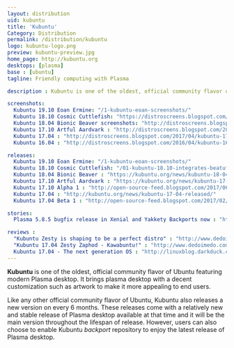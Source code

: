 ```yaml
---
layout: distribution
uid: kubuntu
title: 'Kubuntu'
Category: Distribution
permalink: /distribution/kubuntu
logo: kubuntu-logo.png
preview: kubuntu-preview.jpg
home_page: http://kubuntu.org
desktops: [plasma]
base : [ubuntu]
tagline: Friendly computing with Plasma

description : Kubuntu is one of the oldest, official community flavor of Ubuntu featuring modern Plasma desktop. Stories and updates on Kubuntu

screenshots:
  Kubuntu 19.10 Eoan Ermine: "/1-kubuntu-eoan-screenshots/"
  Kubuntu 18.10 Cosmic Cuttlefish: "https://distroscreens.blogspot.com/2018/10/kubuntu-1810-cosmic-cuttlefish.html"
  Kubuntu 18.04 Bionic Beaver screenshots: "http://distroscreens.blogspot.com/2018/06/kubuntu-1804-lts-bionic-beaver.html"
  Kubuntu 17.10 Artful Aardvark : "http://distroscreens.blogspot.com/2017/11/kubuntu-1710-artful-aardvark-screenshots.html"
  Kubuntu 17.04 : "http://distroscreens.blogspot.com/2017/04/kubuntu-1704-zesty-zapus-screenshots.html"
  Kubuntu 16.04 : "http://distroscreens.blogspot.com/2016/04/kubuntu-1604-xenial-xerus-screenshots.html"

releases:
  Kubuntu 19.10 Eoan Ermine: "/1-kubuntu-eoan-screenshots/"
  Kubuntu 18.10 Cosmic Cuttlefish: "/01-kubuntu-18.10-integrates-beatuful-plasma-5.13.5/"
  Kubuntu 18.04 Bionic Beaver : "https://kubuntu.org/news/kubuntu-18-04-has-been-released/"
  Kubuntu 17.10 Artful Aardvark : "https://kubuntu.org/news/kubuntu-17-10-artful-aardvark-is-released/"
  Kubuntu 17.10 Alpha 1 : "http://open-source-feed.blogspot.com/2017/06/kubuntu-1710-alpha-1-is-available-now.html"
  Kubuntu 17.04 : "http://kubuntu.org/news/kubuntu-17-04-released/"
  Kubuntu 17.04 Beta 1 : "http://open-source-feed.blogspot.com/2017/02/kubuntu-1704-beta-1-released-with.html"

stories:
  Plasma 5.8.5 bugfix release in Xenial and Yakkety Backports now : "http://kubuntu.org/news/plasma-5-8-5-bugfix-release-in-xenial-and-yakkety-backports-now/"

reviews :
  "Kubuntu Zesty is shaping to be a perfect distro" : "http://www.dedoimedo.com/computers/kubuntu-zesty-perfect.html"
  "Kubuntu 17.04 Zesty Zaphod - Kawabuntu!" : "http://www.dedoimedo.com/computers/kubuntu-zesty.html"
  Kubuntu 17.04 - The next generation OS : "http://linuxblog.darkduck.com/2017/04/kubuntu-1704-next-generation.html"
---
```


**Kubuntu** is one of the oldest, official community flavor of Ubuntu featuring modern Plasma desktop. It brings plasma desktop with a decent customization such as artwork to make it more appealing to end users.

Like any other official community flavor of Ubuntu, Kubuntu also releases a new version on every 6 months. These releases come with a relatively new and stable release of Plasma desktop available at that time and it will be the main version throughout the lifespan of release. However, users can also choose to enable Kubuntu *backport* repository to enjoy the latest release of Plasma desktop.